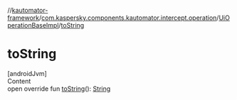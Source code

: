 //[kautomator-framework](../../index.md)/[com.kaspersky.components.kautomator.intercept.operation](../index.md)/[UiOperationBaseImpl](index.md)/[toString](to-string.md)



# toString  
[androidJvm]  
Content  
open override fun [toString](to-string.md)(): [String](https://kotlinlang.org/api/latest/jvm/stdlib/kotlin/-string/index.html)  



